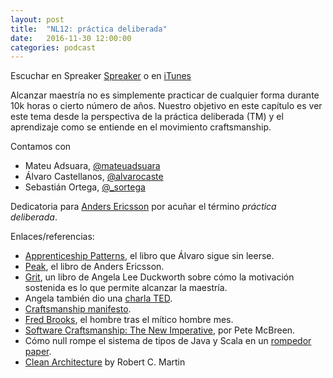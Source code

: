 ```yaml
---
layout: post
title:  "NL12: práctica deliberada"
date:   2016-11-30 12:00:00
categories: podcast
---
```


Escuchar en Spreaker
[Spreaker](https://www.spreaker.com/user/nacionlumpen/nl12-practica-deliberada) o en
[iTunes](https://itunes.apple.com/es/podcast/nacion-lumpen/id1023465004?l=en&mt=2)

Alcanzar maestría no es simplemente practicar de cualquier forma durante 10k
horas o cierto número de años. Nuestro objetivo en este capítulo es ver este
tema desde la perspectiva de la práctica deliberada (TM) y el aprendizaje como
se entiende en el movimiento craftsmanship.

Contamos con

 - Mateu Adsuara, [@mateuadsuara](https://twitter.com/mateuadsuara) 
 - Álvaro Castellanos, [@alvarocaste](https://twitter.com/alvarocaste) 
 - Sebastián Ortega, [@_sortega](https://twitter.com/_sortega) 

Dedicatoria para [Anders Ericsson][anders] por acuñar el término _práctica deliberada_.

[anders]: https://en.wikipedia.org/wiki/K._Anders_Ericsson

Enlaces/referencias:

 - [Apprenticeship Patterns](https://www.amazon.es/Apprenticeship-Patterns-Guidance-Aspiring-Craftsman-ebook/dp/B002RMSZ7E/),
   el libro que Álvaro sigue sin leerse.
 - [Peak](https://www.amazon.es/Peak-Secrets-New-Science-Expertise/dp/0544456238),
   el libro de Anders Ericsson.
 - [Grit](https://www.amazon.es/Grit-Passion-Perseverance-Angela-Duckworth/dp/1785040189/),
   un libro de Angela Lee Duckworth sobre cómo la motivación sostenida es lo que
   permite alcanzar la maestría.
 - Angela también dio
   una [charla TED](https://www.ted.com/talks/angela_lee_duckworth_grit_the_power_of_passion_and_perseverance).
 - [Craftsmanship manifesto](http://manifesto.softwarecraftsmanship.org/).
 - [Fred Brooks](https://es.wikipedia.org/wiki/Frederick_Brooks), el hombre tras
   el mítico hombre mes.
 - [Software Craftsmanship: The New Imperative](https://www.amazon.es/Software-Craftsmanship-Imperative-Pete-Mcbreen/dp/0201733862/),
   por Pete McBreen.
 - Cómo null rompe el sistema de tipos de Java y Scala en
   un [rompedor paper](http://io.livecode.ch/learn/namin/unsound).
- [Clean Architecture][clean] by Robert C. Martin

[clean]: https://books.google.es/books/about/Clean_Architecture.html?id=8ngAkAEACAAJ&source=kp_cover&redir_esc=y
